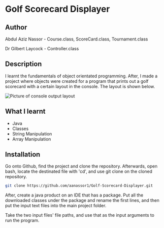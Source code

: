 # Golf Scorecard Displayer

## Author
Abdul Aziz Nassor - Course.class, ScoreCard.class, Tournament.class

Dr Gilbert Laycock - Controller.class

## Description

I learnt the fundamentals of object orientated programming. After, I made a project where objects were created for a program that prints out a golf scorecard with a certain layout in the console. The layout is shown below.

![Picture of console output layout](https://github.com/aanassor1/Java-Object-Orientated-Programming-Fundamentals/blob/main/Console%20Output%20Example.png)

## What I learnt
* Java
* Classes
* String Manipulation
* Array Manipulation
  
## Installation

Go onto Github, find the project and clone the repository.
Afterwards, open bash, locate the destinated file with 'cd', and use git clone on the cloned repository.

```bash
git clone https://github.com/aanassor1/Golf-Scorecard-Displayer.git
```

After, create a java product on an IDE that has a package. Put all the downloaded classes under the package and rename the first lines, and then put the input text files into the main project folder. 

Take the two input files' file paths, and use that as the input arguments to run the program.
